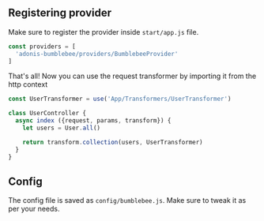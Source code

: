 ## Registering provider

Make sure to register the provider inside `start/app.js` file.

```js
const providers = [
  'adonis-bumblebee/providers/BumblebeeProvider'
]
```

That's all! Now you can use the request transformer by importing it from the http context

```js
const UserTransformer = use('App/Transformers/UserTransformer')

class UserController {
  async index ({request, params, transform}) {
    let users = User.all()

    return transform.collection(users, UserTransformer)
  }
}
```

## Config

The config file is saved as `config/bumblebee.js`. Make sure to tweak it as per your needs.